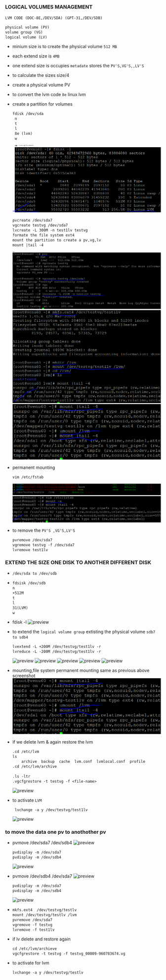 ### LOGICAL VOLUMES MANAGEMENT  

  `LVM CODE (DOC-8E,/DEV/SDA) (GPT-31,/DEV/SDB)`
  ```
  physical volume (PV)
  volume group (VG)
  logical volume (LV)
 ```
* minium size is to create the physical volume `512 MB`
* each extend size is `4MB`
* one extend size is occupies `metadate` stores the `PV'S,VG'S,,LV'S`

* to calculate the sizes size/4

* create a physical volume PV
* to convert the lvm code  `8e` linux lvm

* create a partition for volumes
  ```
  fdisk /dev/sda
   n
   t
   l
   8e (lvm)
   w
  ```
  ![preview](images/lvm0.PNG)
  ```
  pvcreate /dev/sda7 
  vgcreate testvg /dev/sda7
  lvcreate -L 300M -n test1lv testvg
  formate the file system ext4
  mount the partition to create a pv,vg,lv
  mount |tail -4
  ```
  ![preview](images/lvm1.PNG)
  ![preview](images/lvm3.PNG) 
  ![preview](images/lvm4.PNG) 

* permanent mounting 
  ```
  vim /etc/fstab  
  ```
  ![preview](images/lvm5.PNG)
  ![preview](images/lvm6.PNG)

* to remove the `PV'S ,VG'S,LV'S`

  ```
  pvremove /dev/sda7
  vgremove testvg -f /dev/sda7
  lvremove test1lv
  ```

### EXTEND THE SIZE ONE DISK TO ANOTHER DIFFERENT DISK

* `/dev/sda to /dev/sdb`

*  ```
   fdsisk /dev/sdb
   n
   +512M
   t
   l
   31(LVM)
   w
   ```
*  fdisk -l
  ![preview](images/lvm7.PNG)

* to extend the `logical volume group` extisting the physical volume `sdb7 to sdb4`

   ```
   lvextend -L +200M /dev/testvg/test1lv -r
   lvreduce -L -200M /dev/testvg/test1lv -r
   ```
  ![preview](images/lvm8.PNG)
  ![preview](images/lvm9.PNG)
  ![preview](images/lvm10.PNG) 
  ![preview](images/lvm11.PNG) 
  ![preview](images/lvm12.PNG)

* mounting,file system permanent mounting same as previous above screenshot  
  ![preview](images/lvm4.PNG)
* if we delete lvm & again restore the lvm
  ```
  .cd /etc/lvm
  ls
      archive  backup  cache  lvm.conf  lvmlocal.conf  profile
  .cd /etc/lvm/archive

  .ls -ltr
  .vgcfgrestore -t testvg -f <file-name>
  ```
  ![preview](images/lvm13.PNG)

* to activate `LVM`
  ```
   lvchange -a y /dev/testvg/test1lv
  ```
  ![preview](images/lvm14.PNG)

### to move the data one pv to anothother pv
* pvmove /dev/sda7 /dev/sdb4
  ![preview](images/lvm15.PNG) 
  ```
  pvdisplay -m /dev/sda7 
  pvdisplay -m /dev/sdb4
  ```
  ![preview](images/lvm16.PNG)

* pvmove /dev/sdb4 /dev/sda7
  ![preview](images/lvm17.PNG)
  ```
  pvdisplay -m /dev/sda7
  pvdisplay -m /dev/sdb4
  ```
  ![preview](images/lvm18.PNG)

* ```
  mkfs.ext4  /dev/testvg/testlv
  mount /dev/testvg/testlv /lvm
  pvremove /dev/sda7
  vgremove -f testvg
  lvremove -f test1lv
  ```  
* if lv delete and restore again
    ```
    cd /etc/lvm/archieve
    vgcfgrestore -t testvg -f testvg_00009-960783674.vg 
    ```
* to activate for lvm
  ```
  lvchange -a y /dev/testvg/testlv
  ```       
  



